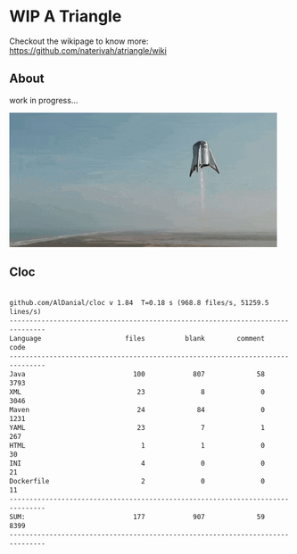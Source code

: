 # WIP A Triangle

  Checkout the wikipage to know more: https://github.com/naterivah/atriangle/wiki

  ## About
  work in progress...

  ![Screenshot](./docs/starhopper.gif?raw=true?style=center)

  ## Cloc 
 ``` 
 
github.com/AlDanial/cloc v 1.84  T=0.18 s (968.8 files/s, 51259.5 lines/s)
-------------------------------------------------------------------------------
Language                     files          blank        comment           code
-------------------------------------------------------------------------------
Java                           100            807             58           3793
XML                             23              8              0           3046
Maven                           24             84              0           1231
YAML                            23              7              1            267
HTML                             1              1              0             30
INI                              4              0              0             21
Dockerfile                       2              0              0             11
-------------------------------------------------------------------------------
SUM:                           177            907             59           8399
------------------------------------------------------------------------------- 
 ```
